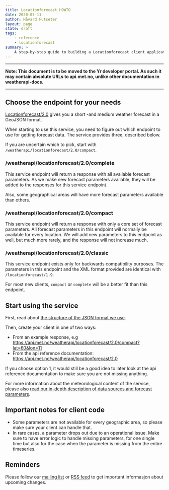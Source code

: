 ```yaml
---
title: Locationforecast HOWTO
date: 2020-05-11
author: Håvard Futseter
layout: page
state: draft
tags:
    - reference
    - locationforecast
summary: >
    A step-by-step guide to building a Locationforecast client application
---
```


-----------------------------------------------------

**Note: This document is to be moved to the Yr developer portal. As such it may contain absolute URLs to api.met.no, unlike other documentation in weatherapi-docs.**

--------------------------

## Choose the endpoint for your needs

[Locationforecast/2.0](https://api.met.no/weatherapi/locationforecast/2.0) gives you a short -and medium weather forecast in a GeoJSON format.

When starting to use this service, you need to figure out which endpoint to use for getting forecast data. The service provides three, described below.

If you are uncertain which to pick, start with `/weatherapi/locationforecast/2.0/compact`.

### /weatherapi/locationforecast/2.0/complete

This service endpoint will return a response with all available forecast
parameters. As we make new forecast parameters available, they will be added to
the responses for this service endpoint.

Also, some geographical areas will have more forecast parameters available than others.

### /weatherapi/locationforecast/2.0/compact

This service endpoint will return a response with only a core set of forecast
parameters. All forecast parameters in this endpoint will normally be available for every
location. We will add new parameters to this endpoint as well, but much more
rarely, and the response will not increase much.

### /weatherapi/locationforecast/2.0/classic

This service endpoint exists only for backwards compatibility purposes. The
parameters in this endpoint and the XML format provided are identical with
`/locationforecast/1.9`.

For most new clients, `compact` or `complete` will be a better fit than this endpoint.

## Start using the service

First, read about [the structure of the JSON format we use](../ForecastJSON.md).

Then, create your client in one of two ways:

- From an example response, e.g <https://api.met.no/weatherapi/locationforecast/2.0/compact?lat=60&lon=11>
- From the api reference documentation: <https://api.met.no/weatherapi/locationforecast/2.0>

If you choose option 1, it would still be a good idea to later look at the api reference documentation to make sure you are not missing anything.

For more information about the meteorological content of the service, please also [read our in-depth description of data sources and forecast parameters](datamodel.md).

## Important notes for client code

* Some parameters are not available for every geographic area, so please make sure your client can handle that.
* In rare cases, a parameter drops out due to an operational issue. Make sure to have error logic to handle missing parameters, for one single time but also for the case when the parameter is missing from the entire timeseries.

## Reminders

Please follow our [mailing list](./MailingList) or [RSS feed](./RSS) to get important informasjon about upcoming changes.